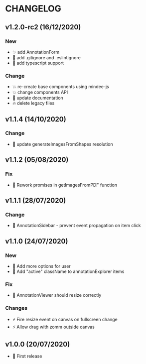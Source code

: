 # CHANGELOG

## v1.2.0-rc2 (16/12/2020)

### New

* ✨ add AnnotationForm
* 🙈 add .gitignore and .eslintignore
* 🚸 add typescript support

### Change

* 💥 re-create base components using mindee-js
* 💥 change components API
* 📝 update documentation
* 🔥 delete legacy files

## v1.1.4 (14/10/2020)

### Change

* :children_crossing: update generateImagesFromShapes resolution

## v1.1.2 (05/08/2020)

### Fix

* 🐛 Rework promises in getImagesFromPDF function

## v1.1.1 (28/07/2020)

### Change

* 🚸 AnnotationSidebar - prevent event propagation on item click

## v1.1.0 (24/07/2020)

### New

* 🚸 Add more options for user
* 🚸 Add "active" className to annotationExplorer items

### Fix 

* 🐛 AnnotationViewer should resize correctly

### Changes

* ⚡️ Fire resize event on canvas on fullscreen change
* ⚡️ Allow drag with zomm outside canvas

## v1.0.0 (20/07/2020)

* 🎉 First release
